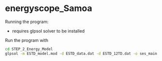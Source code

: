 # energyscope_Samoa

Running the program:

- requires glpsol solver to be installed

Run the program with

```cmd
cd STEP_2_Energy_Model
glpsol -m ESTD_model.mod -d ESTD_data.dat -d ESTD_12TD.dat -o ses_main.out
```
